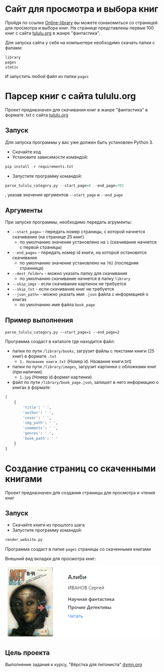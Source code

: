 # Сайт для просмотра и выбора книг 

Пройдя по ссылке [Online-library](https://evgen-mamaev.github.io/online-library/pages/index1.html) вы можете ознакомиться со страницей для просмотра и выбора книг.
На странице представлены первые 100 книг с сайта [tululu.org](https://tululu.org/) в жанре "фантастика".


Для запуска сайта у себя на компьютере необходимо скачать папки с фалами: 
```
library
pages
static
```
И запустить любой файл из папки `pages`


# Парсер книг с сайта tululu.org

Проект предназначен для скачивания книг в жанре "фантастика" в формате .txt с сайта [tululu.org](https://tululu.org/)

## Запуск

Для запуска программы у вас уже должен быть установлен Python 3.

- Скачайте код
- Установите зависимости командой:

```Python
pip install -r requirements.txt
```

- Запустите программу командой:

```Python
parse_tululu_category.py --start_page=0 --end_page=702
```

, указав значения аргументов `--start_page` и `--end_page`

## Аргументы

При запуске программы, необходимо передать агрументы:

- `--start_page=` - передать номер страницы, с которой начнется скачивание (на странице 25 книг)
    * по умолчанию значение установлено на `1` (скачивание начнется с первой страницы)
- `--end_page=` - передать номер id книги, на которой остановится скачивание
    * по умолчанию значение установлено на `702` (последняя странница)
- `--dest_folder=` - можно указать папку для скачивания
    * по умолчанию скачивание начнется в папку `library`
- `--skip_imgs` - если скачивание картинок не требуется
- `--skip_txt` - если скачивание книг не требуется
- `--json_path=` - можно указать имя `.json` файла с информацией о книгах
    * по умолчанию имя файла `book_page`

## Пример выполнения

`parse_tululu_category.py --start_page=1 --end_page=2`

Программа создаст в каталоге где находится файл:

- папки по пути `/library/books`, загрузит файлы с текстами книги (25 книг) в формате `.txt`
    * `1. Название книги.txt` (Номер id. Название книги.txt)
- папки по пути `/library/images`, загрузит картинки с обложками книг (при наличии)
    * `1.jpg` (Номер id.формат картинки)
- файл по пути `/library/book_page.json`, запишет в него информацию о книгах в формате:

```Python
[
    {
        'title': ' ',
        'author': ' ',
        'cover': ' ',
        'img_path': ' ',
        'comments': ' ',
        'genres': ' ',
        'book_path': ' '  
    }
]
```

# Создание страниц со скаченными книгами

Проект предназначен для создания страницы для просмотра и чтения книг

## Запуск

- Скачайте книги из прошлого шага
- Запустите программу командой:

```Python
render_website.py
```

Программа создаст в папке `pages` страницы со скаченными книгами 

Внешний вид вкладки для просмотра книг:

![/Внешний вид карточки книги.png](https://github.com/Evgen-Mamaev/online-library/blob/main/%D0%92%D0%BD%D0%B5%D1%88%D0%BD%D0%B8%D0%B9%20%D0%B2%D0%B8%D0%B4%20%D0%BA%D0%B0%D1%80%D1%82%D0%BE%D1%87%D0%BA%D0%B8%20%D0%BA%D0%BD%D0%B8%D0%B3%D0%B8.png)


## Цель проекта

Выполнение задания к курсу, "Вёрстка для питониста" [dvmn.org](https://dvmn.org/)
